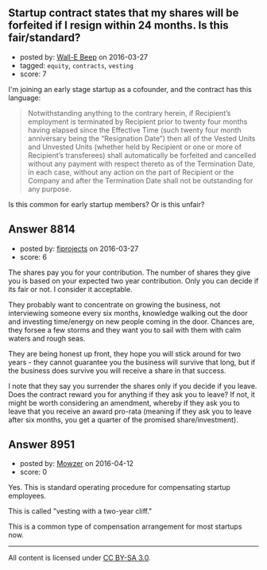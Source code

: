 ## Startup contract states that my shares will be forfeited if I resign within 24 months. Is this fair/standard?

- posted by: [Wall-E Beep](https://stackexchange.com/users/8126808/wall-e-beep) on 2016-03-27
- tagged: `equity`, `contracts`, `vesting`
- score: 7

I'm joining an early stage startup as a cofounder, and the contract has this language:

> Notwithstanding anything to the contrary herein, if Recipient’s
> employment is terminated by Recipient prior to twenty four months
> having elapsed since the Effective Time (such twenty four month
> anniversary being the “Resignation Date”) then all of the Vested Units
> and Unvested Units (whether held by Recipient or one or more of
> Recipient’s transferees) shall automatically be forfeited and
> cancelled without any payment with respect thereto as of the
> Termination Date, in each case, without any action on the part of
> Recipient or the Company and after the Termination Date shall not be
> outstanding for any purpose.

Is this common for early startup members? Or is this unfair?


## Answer 8814

- posted by: [fiprojects](https://stackexchange.com/users/5370155/fiprojects) on 2016-03-27
- score: 6

The shares pay you for your contribution. The number of shares they give you is based on your expected two year contribution. Only you can decide if its fair or not. I consider it acceptable.

They probably want to concentrate on growing the business, not interviewing someone every six months, knowledge walking out the door and investing time/energy on new people coming in the door. Chances are, they forsee a few storms and they want you to sail with them with calm waters and rough seas. 

They are being honest up front, they hope you will stick around for two years - they cannot guarantee you the business will survive that long, but if the business does survive you will receive a share in that success.

I note that they say you surrender the shares only if you decide if you leave. Does the contract reward you for anything if they ask you to leave? If not, it might be worth considering an amendment, whereby if they ask you to leave that you receive an award pro-rata (meaning if they ask you to leave after six months, you get a quarter of the promised share/investment).


## Answer 8951

- posted by: [Mowzer](https://stackexchange.com/users/1803081/mowzer) on 2016-04-12
- score: 0

Yes. This is standard operating procedure for compensating startup employees.

This is called "vesting with a two-year cliff."

This is a common type of compensation arrangement for most startups now.



---

All content is licensed under [CC BY-SA 3.0](https://creativecommons.org/licenses/by-sa/3.0/).
